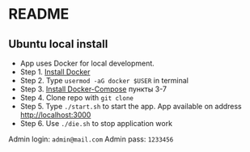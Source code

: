 # README

## Ubuntu local install
- App uses Docker for local development.
- Step 1. [Install Docker](https://docs.docker.com/engine/installation/linux/ubuntulinux/#install)
- Step 2. Type `usermod -aG docker $USER` in terminal
- Step 3. [Install Docker-Compose](https://docs.docker.com/compose/install/#install-docker-compose) пункты 3-7
- Step 4. Clone repo with `git clone`
- Step 5. Type `./start.sh` to start the app. App available on address [http://localhost:3000](http://localhost:3000)
- Step 6. Use `./die.sh` to stop application work

Admin login: `admin@mail.com`
Admin pass:  `1233456`


